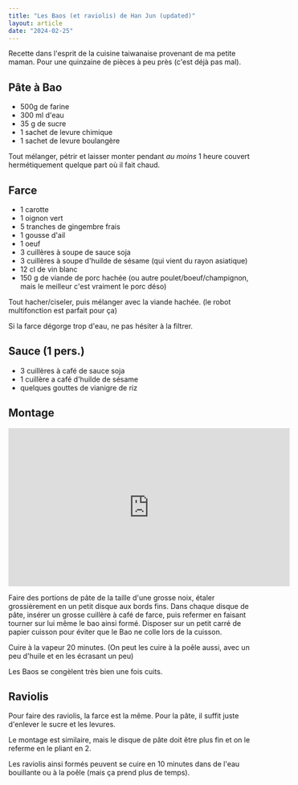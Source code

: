 ```yaml
---
title: "Les Baos (et raviolis) de Han Jun (updated)"
layout: article
date: "2024-02-25"
---
```


Recette dans l'esprit de la cuisine taiwanaise provenant de ma petite maman. Pour une quinzaine de pièces à peu près (c'est déjà pas mal).

## Pâte à Bao

* 500g de farine
* 300 ml d'eau
* 35 g de sucre
* 1 sachet de levure chimique
* 1 sachet de levure boulangère

Tout mélanger, pétrir et laisser monter pendant _au moins_ 1 heure couvert hermétiquement quelque part où il fait chaud.


## Farce

* 1 carotte
* 1 oignon vert
* 5 tranches de gingembre frais
* 1 gousse d'ail
* 1 oeuf
* 3 cuillères à soupe de sauce soja
* 3 cuillères à soupe d'huilde de sésame (qui vient du rayon asiatique)
* 12 cl de vin blanc
* 150 g de viande de porc hachée (ou autre poulet/boeuf/champignon, mais le meilleur c'est vraiment le porc déso)

Tout hacher/ciseler, puis mélanger avec la viande hachée. (le robot multifonction est parfait pour ça)

Si la farce dégorge trop d'eau, ne pas hésiter à la filtrer.

## Sauce (1 pers.)

* 3 cuillères à café de sauce soja
* 1 cuillère a café d'huilde de sésame
* quelques gouttes de vianigre de riz

## Montage

<iframe width="560" height="315" src="https://www.youtube-nocookie.com/embed/2U56lTym-Xs?si=bLxG3E13tnejbL3a" title="YouTube video player" frameborder="0" allow="accelerometer; autoplay; clipboard-write; encrypted-media; gyroscope; picture-in-picture; web-share" referrerpolicy="strict-origin-when-cross-origin" allowfullscreen></iframe> 

Faire des portions de pâte de la taille d'une grosse noix, étaler grossièrement en un petit disque aux bords fins.
Dans chaque disque de pâte, insérer un grosse cuillère à café de farce, puis refermer en faisant tourner sur lui même le bao ainsi formé.
Disposer sur un petit carré de papier cuisson pour éviter que le Bao ne colle lors de la cuisson.

Cuire à la vapeur 20 minutes. (On peut les cuire à la poêle aussi, avec un peu d'huile et en les écrasant un peu)

Les Baos se congèlent très bien une fois cuits.

## Raviolis

Pour faire des raviolis, la farce est la même. Pour la pâte, il suffit juste d'enlever le sucre et les levures.

Le montage est similaire, mais le disque de pâte doit être plus fin et on le referme en le pliant en 2.

Les raviolis ainsi formés peuvent se cuire en 10 minutes dans de l'eau bouillante ou à la poêle (mais ça prend plus de temps).

